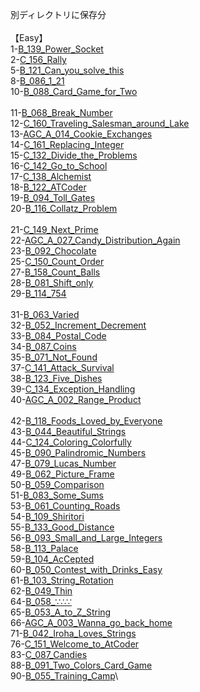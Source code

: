 別ディレクトリに保存分\
\
【Easy】\
1-[B_139_Power_Socket](https://github.com/shoko-h-s/AtCoder/blob/main/Problems/ABC/B/139_Power_Socket.py)\
2-[C_156_Rally](https://github.com/shoko-h-s/AtCoder/blob/main/Problems/ABC/C/156_Rally.py)\
5-[B_121_Can_you_solve_this](https://github.com/shoko-h-s/AtCoder/blob/main/Problems/ABC/B/121_Can_you_solve_this.py)\
8-[B_086_1_21](https://github.com/shoko-h-s/AtCoder/blob/main/Problems/ABC/B/086_1_21.py)\
10-[B_088_Card_Game_for_Two](https://github.com/shoko-h-s/AtCoder/blob/main/Problems/ABC/B/088_Card_Game_for_Two.py)\
\
11-[B_068_Break_Number](https://github.com/shoko-h-s/AtCoder/blob/main/Problems/ABC/B/068_Break_Number.py)\
12-[C_160_Traveling_Salesman_around_Lake](https://github.com/shoko-h-s/AtCoder/blob/main/Problems/ABC/C/160_Traveling_Salesman_around_Lake.py)\
13-[AGC_A_014_Cookie_Exchanges](https://github.com/shoko-h-s/AtCoder/blob/main/Problems/AGC/A/014_Cookie_Exchanges.py)\
14-[C_161_Replacing_Integer](https://github.com/shoko-h-s/AtCoder/blob/main/Problems/ABC/C/161_Replacing_Integer.py)\
15-[C_132_Divide_the_Problems](https://github.com/shoko-h-s/AtCoder/blob/main/Problems/ABC/C/132_Divide_the_Problems.py)\
16-[C_142_Go_to_School](https://github.com/shoko-h-s/AtCoder/blob/main/Problems/ABC/C/142_Go_to_School.py)\
17-[C_138_Alchemist](https://github.com/shoko-h-s/AtCoder/blob/main/Problems/ABC/C/138_Alchemist.py)\
18-[B_122_ATCoder](https://github.com/shoko-h-s/AtCoder/blob/main/Problems/ABC/B/122_ATCoder.py)\
19-[B_094_Toll_Gates](https://github.com/shoko-h-s/AtCoder/blob/main/Problems/ABC/B/094_Toll_Gates.py)\
20-[B_116_Collatz_Problem](https://github.com/shoko-h-s/AtCoder/blob/main/Problems/ABC/B/116_Collatz_Problem.py)\
\
21-[C_149_Next_Prime](https://github.com/shoko-h-s/AtCoder/blob/main/Problems/ABC/C/149_Next_Prime.py)\
22-[AGC_A_027_Candy_Distribution_Again](https://github.com/shoko-h-s/AtCoder/blob/main/Problems/AGC/A/027_Candy_Distribution_Again.py)\
23-[B_092_Chocolate](https://github.com/shoko-h-s/AtCoder/blob/main/Problems/ABC/B/092_Chocolate.py)\
25-[C_150_Count_Order](https://github.com/shoko-h-s/AtCoder/blob/main/Problems/ABC/C/150_Count_Order.py)\
27-[B_158_Count_Balls](https://github.com/shoko-h-s/AtCoder/blob/main/Problems/ABC/B/158_Count_Balls.py)\
28-[B_081_Shift_only](https://github.com/shoko-h-s/AtCoder/blob/main/Problems/ABC/B/081_Shift_only.py)\
29-[B_114_754](https://github.com/shoko-h-s/AtCoder/blob/main/Problems/ABC/B/114_754.py)\
\
31-[B_063_Varied](https://github.com/shoko-h-s/AtCoder/blob/main/Problems/ABC/B/063_Varied.py)\
32-[B_052_Increment_Decrement](https://github.com/shoko-h-s/AtCoder/blob/main/Problems/ABC/B/052_Increment_Decrement.py)\
33-[B_084_Postal_Code](https://github.com/shoko-h-s/AtCoder/blob/main/Problems/ABC/B/084_Postal_Code.py)\
34-[B_087_Coins](https://github.com/shoko-h-s/AtCoder/blob/main/Problems/ABC/B/087_Coins.py)\
35-[B_071_Not_Found](https://github.com/shoko-h-s/AtCoder/blob/main/Problems/ABC/B/071_Not_Found.py)\
37-[C_141_Attack_Survival](https://github.com/shoko-h-s/AtCoder/blob/main/Problems/ABC/C/141_Attack_Survival.py)\
38-[B_123_Five_Dishes](https://github.com/shoko-h-s/AtCoder/blob/main/Problems/ABC/B/123_Five_Dishes.py)\
39-[C_134_Exception_Handling](https://github.com/shoko-h-s/AtCoder/blob/main/Problems/ABC/C/134_Exception_Handling.py)\
40-[AGC_A_002_Range_Product](https://github.com/shoko-h-s/AtCoder/blob/main/Problems/AGC/A/002_Range_Product.py)\
\
42-[B_118_Foods_Loved_by_Everyone](https://github.com/shoko-h-s/AtCoder/blob/main/Problems/ABC/B/118_Foods_Loved_by_Everyone.py)\
43-[B_044_Beautiful_Strings](https://github.com/shoko-h-s/AtCoder/blob/main/Problems/ABC/B/044_Beautiful_Strings.py)\
44-[C_124_Coloring_Colorfully](https://github.com/shoko-h-s/AtCoder/blob/main/Problems/ABC/C/124_Coloring_Colorfully.py)\
45-[B_090_Palindromic_Numbers](https://github.com/shoko-h-s/AtCoder/blob/main/Problems/ABC/B/090_Palindromic_Numbers.py)\
47-[B_079_Lucas_Number](https://github.com/shoko-h-s/AtCoder/blob/main/Problems/ABC/B/079_Lucas_Number.py)\
49-[B_062_Picture_Frame](https://github.com/shoko-h-s/AtCoder/blob/main/Problems/ABC/B/062_Picture_Frame.py)\
50-[B_059_Comparison](https://github.com/shoko-h-s/AtCoder/blob/main/Problems/ABC/B/059_Comparison.py)\
51-[B_083_Some_Sums](https://github.com/shoko-h-s/AtCoder/blob/main/Problems/ABC/B/083_Some_Sums.py)\
53-[B_061_Counting_Roads](https://github.com/shoko-h-s/AtCoder/blob/main/Problems/ABC/B/061_Counting_Roads.py)\
54-[B_109_Shiritori](https://github.com/shoko-h-s/AtCoder/blob/main/Problems/ABC/B/109_Shiritori.py)\
55-[B_133_Good_Distance](https://github.com/shoko-h-s/AtCoder/blob/main/Problems/ABC/B/133_Good_Distance.py)\
56-[B_093_Small_and_Large_Integers](https://github.com/shoko-h-s/AtCoder/blob/main/Problems/ABC/B/093_Small_and_Large_Integers.py)\
58-[B_113_Palace](https://github.com/shoko-h-s/AtCoder/blob/main/Problems/ABC/B/113_Palace.py)\
59-[B_104_AcCepted](https://github.com/shoko-h-s/AtCoder/blob/main/Problems/ABC/B/104_AcCepted.py)\
60-[B_050_Contest_with_Drinks_Easy](https://github.com/shoko-h-s/AtCoder/blob/main/Problems/ABC/B/050_Contest_with_Drinks_Easy.py)\
61-[B_103_String_Rotation](https://github.com/shoko-h-s/AtCoder/blob/main/Problems/ABC/B/103_String_Rotation.py)\
62-[B_049_Thin](https://github.com/shoko-h-s/AtCoder/blob/main/Problems/ABC/B/049_Thin.py)\
64-[B_058_∵∴∵](https://github.com/shoko-h-s/AtCoder/blob/main/Problems/ABC/B/058.py)\
65-[B_053_A_to_Z_String](https://github.com/shoko-h-s/AtCoder/blob/main/Problems/ABC/B/053_A_to_Z_String.py)\
66-[AGC_A_003_Wanna_go_back_home](https://github.com/shoko-h-s/AtCoder/blob/main/Problems/AGC/A/003_Wanna_go_back_home.py)\
71-[B_042_Iroha_Loves_Strings](https://github.com/shoko-h-s/AtCoder/blob/main/Problems/ABC/B/042_Iroha_Loves_Strings.py)\
76-[C_151_Welcome_to_AtCoder](https://github.com/shoko-h-s/AtCoder/blob/main/Problems/ABC/C/151_Welcome_to_AtCoder.py)\
83-[C_087_Candies](https://github.com/shoko-h-s/AtCoder/blob/main/Problems/ABC/C/087_Candies.py)\
88-[B_091_Two_Colors_Card_Game](https://github.com/shoko-h-s/AtCoder/blob/main/Problems/ABC/B/091_Two_Colors_Card_Game.py)\
90-[B_055_Training_Camp](https://github.com/shoko-h-s/AtCoder/blob/main/Problems/ABC/B/055_Training_Camp.py)\
